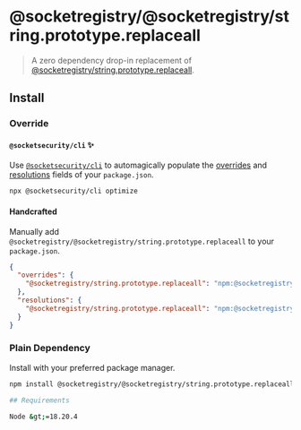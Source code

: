 # @socketregistry/@socketregistry/string.prototype.replaceall

> A zero dependency drop-in replacement of
> [@socketregistry/string.prototype.replaceall](https://www.npmjs.com/package/@socketregistry/string.prototype.replaceall).

## Install

### Override

#### `@socketsecurity/cli` :sparkles:

Use [`@socketsecurity/cli`](https://www.npmjs.com/package/@socketsecurity/cli)
to automagically populate the
[overrides](https://docs.npmjs.com/cli/v9/configuring-npm/package-json#overrides)
and [resolutions](https://yarnpkg.com/configuration/manifest#resolutions) fields
of your `package.json`.

```sh
npx @socketsecurity/cli optimize
```

#### Handcrafted

Manually add `@socketregistry/@socketregistry/string.prototype.replaceall` to
your `package.json`.

```json
{
  "overrides": {
    "@socketregistry/string.prototype.replaceall": "npm:@socketregistry/@socketregistry/string.prototype.replaceall@^1"
  },
  "resolutions": {
    "@socketregistry/string.prototype.replaceall": "npm:@socketregistry/@socketregistry/string.prototype.replaceall@^1"
  }
}
```

### Plain Dependency

Install with your preferred package manager.

````sh
npm install @socketregistry/@socketregistry/string.prototype.replaceall```

## Requirements

Node &gt;=18.20.4
````
